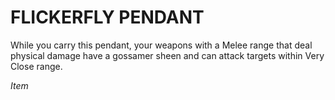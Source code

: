 ﻿# FLICKERFLY PENDANT

While you carry this pendant, your weapons with a Melee range that deal physical damage have a gossamer sheen and can attack targets within Very Close range.

*Item*
